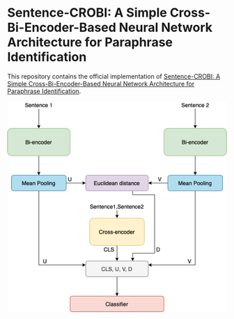 # Sentence-CROBI: A Simple Cross-Bi-Encoder-Based Neural Network Architecture for Paraphrase Identification

This repository contains the official implementation of [Sentence-CROBI: A Simple Cross-Bi-Encoder-Based Neural Network Architecture for Paraphrase Identification](https://www.mdpi.com/2227-7390/10/19/3578).

![Architecture](./images/SentenceCROBI.png)



